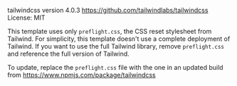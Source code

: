 tailwindcss version 4.0.3
https://github.com/tailwindlabs/tailwindcss
License: MIT

This template uses only `preflight.css`, the CSS reset stylesheet from Tailwind. For simplicity, this template doesn't use a complete deployment of Tailwind. If you want to use the full Tailwind library, remove `preflight.css` and reference the full version of Tailwind.

To update, replace the `preflight.css` file with the one in an updated build from https://www.npmjs.com/package/tailwindcss
